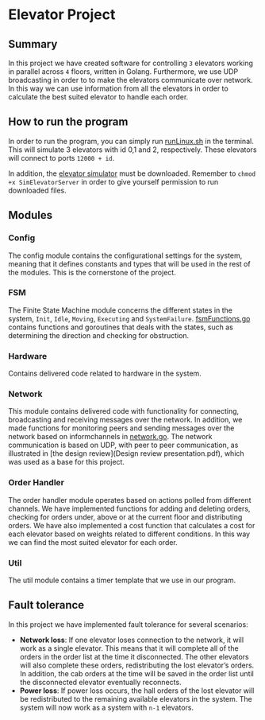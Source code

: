 Elevator Project
================


Summary
-------
In this project we have created software for controlling `3` elevators working in parallel across `4` floors, written in Golang. Furthermore, we use UDP broadcasting in order to to make the elevators communicate over network. In this way we can use information from all the elevators in order to calculate the best suited elevator to handle each order. 


How to run the program
-----------------
In order to run the program, you can simply run [runLinux.sh](runLinux.sh) in the terminal. This will simulate 3 elevators with id 0,1 and 2, respectively. These elevators will connect to ports `12000 + id`. 

In addition, the [elevator simulator](Simulator/SimElevatorServer) must be downloaded. Remember to `chmod +x SimElevatorServer` in order to give yourself permission to run downloaded files.

Modules
----------------------
### Config
The config module contains the configurational settings for the system, meaning that it defines constants and types that will be used in the rest of the modules. This is the cornerstone of the project.

### FSM
The Finite State Machine module concerns the different states in the system, `Init`, `Idle`, `Moving`, `Executing` and `SystemFailure`. [fsmFunctions.go](fsm/fsmFunctions.go) contains functions and goroutines that deals with the states, such as determining the direction and checking for obstruction.

### Hardware
Contains delivered code related to hardware in the system. 

### Network
This module contains delivered code with functionality for connecting, broadcasting and receiving messages over the network. In addition, we made functions for monitoring peers and sending messages over the network based on informchannels in [network.go](network/network.go). The network communication is based on UDP, with peer to peer communication, as illustrated in [the design review](Design review presentation.pdf), which was used as a base for this project.


### Order Handler
The order handler module operates based on actions polled from different channels. We have implemented functions for adding and deleting orders, checking for orders under, above or at the current floor and distributing orders. We have also implemented a cost function that calculates a cost for each elevator based on weights related to different conditions. In this way we can find the most suited elevator for each order. 


### Util
The util module contains a timer template that we use in our program. 

Fault tolerance
---------------------
In this project we have implemented fault tolerance for several scenarios:
- **Network loss**: If one elevator loses connection to the network, it will work as a single elevator. This means that it will complete all of the orders in the order list at the time it disconnected. The other elevators will also complete these orders, redistributing the lost elevator’s orders. In addition, the cab orders at the time will be saved in the order list until the disconnected elevator eventually reconnects. 
- **Power loss**: If power loss occurs, the hall orders of the lost elevator will be redistributed to the remaining available elevators in the system. The system will now work as a system with `n-1` elevators.

